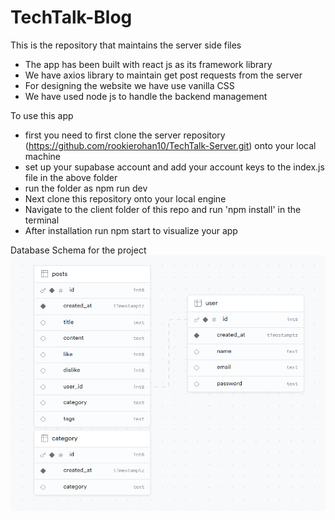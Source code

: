 # TechTalk-Blog

This is the repository that maintains the server side files
- The app has been built with react js as its framework library
- We have axios library to maintain get post requests from the server
- For designing the website we have use vanilla CSS
- We have used node js to handle the backend management

To use this app
- first you need to first clone the server repository (https://github.com/rookierohan10/TechTalk-Server.git) onto your local machine
- set up your supabase account and add your account keys to the index.js file in the above folder
- run the folder as npm run dev
- Next clone this repository onto your local engine
- Navigate to the client folder of this repo and run 'npm install' in the terminal
- After installation run npm start to visualize your app


Database Schema for the project
![Database Schema](https://github.com/rookierohan10/TechTalk-Blog/blob/main/client/Screenshot%202023-12-06%20092310.png)
